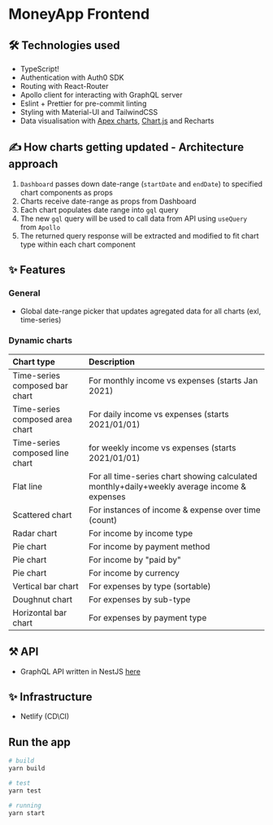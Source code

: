 # MoneyApp Frontend

## 🛠️ Technologies used

- TypeScript!
- Authentication with Auth0 SDK
- Routing with React-Router
- Apollo client for interacting with GraphQL server
- Eslint + Prettier for  pre-commit linting
- Styling with Material-UI and TailwindCSS
- Data visualisation with [Apex charts](https://apexcharts.com/docs/react-charts/), [Chart.js](https://react-chartjs-2.netlify.app/examples) and Recharts

##  ✍️ How charts getting updated - Architecture approach
1. `Dashboard` passes down date-range (`startDate` and `endDate`) to specified chart components as props
2. Charts receive date-range as props from Dashboard
3. Each chart populates date range into `gql` query
4. The new `gql` query will be used to call data from API using `useQuery` from `Apollo`
5. The returned query response will be extracted and modified to fit chart type within each chart component

## ✨ Features
### General
- Global date-range picker that updates agregated data for all charts (exl, time-series)

### Dynamic charts
| Chart type | Description |
| :--- | :---- |
| Time-series composed bar chart | For monthly income vs expenses (starts Jan 2021)|
| Time-series composed area chart   | For daily income vs expenses (starts 2021/01/01) |
| Time-series composed line chart  | for weekly income vs expenses (starts 2021/01/01) |
| Flat line | For all time-series chart showing calculated monthly+daily+weekly average income & expenses|
| Scattered chart | For instances of income & expense over time (count) |
| Radar chart | For income by income type |
| Pie chart | For income by payment method |
| Pie chart | For income by "paid by" |
| Pie chart | For income by currency |
| Vertical bar chart | For expenses by type (sortable) |
| Doughnut chart | For expenses by sub-type |
| Horizontal bar chart | For expenses by payment type |

## ⚒️ API
- GraphQL API written in NestJS [here](https://github.com/Mingyang-Li/moneyapp-api)

## ✨ Infrastructure
- Netlify (CD\CI)

## Run the app
```bash
# build
yarn build

# test
yarn test

# running
yarn start
```
